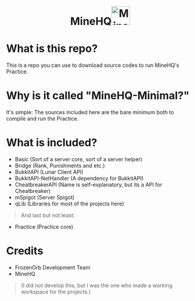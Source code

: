 # <p align="center"><b>MineHQ</b><img width="50" src="https://github.com/Desistirei/MineHQ-Minimal/assets/35118711/525d15da-d574-4a45-8237-4a4bc3473b31" alt="MineHQ Logo"></p>

# What is this repo?
This is a repo you can use to download source codes to run MineHQ's Practice.

# Why is it called "MineHQ-Minimal?"
It's simple: The sources included here are the bare minimum both to compile and run the Practice.

# What is included?
- Basic (Sort of a server core, sort of a server helper)
- Bridge (Rank, Punishments and etc.)
- BukkitAPI (Lunar Client API)
- BukkitAPI-NetHandler (A dependency for BukkitAPI)
- CheatbreakerAPI (Name is self-explanatory, but its a API for Cheatbreaker)
- mSpigot (Server Spigot)
- qLib (Libraries for most of the projects here)
>And last but not least:
- Practice (Practice core)

# Credits
- FrozenOrb Development Team
- MineHQ
>(I did not develop this, but I was the one who made a working workspace for the projects.)
